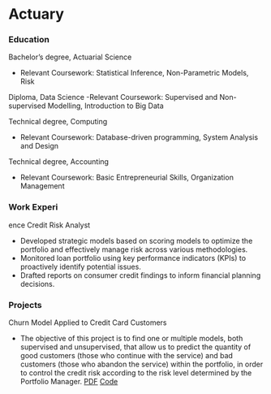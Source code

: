 # Actuary

### Education 
Bachelor’s degree, Actuarial Science 
- Relevant Coursework: Statistical Inference, Non-Parametric Models, Risk

Diploma, Data Science 
-Relevant Coursework: Supervised and Non-supervised Modelling, Introduction to Big Data

Technical degree, Computing 
- Relevant Coursework: Database-driven programming, System Analysis and Design

Technical degree, Accounting
- Relevant Coursework: Basic Entrepreneurial Skills, Organization Management

  
### Work Experi
ence
Credit Risk Analyst
-	Developed strategic models based on scoring models to optimize the portfolio and effectively manage risk across various methodologies. 
-	Monitored loan portfolio using key performance indicators (KPIs) to proactively identify potential issues. 
-	Drafted reports on consumer credit findings to inform financial planning decisions.


### Projects 
Churn Model Applied to Credit Card Customers
- The objective of this project is to find one or multiple models, both supervised and unsupervised, that allow us to predict the quantity of good customers (those who continue with the service) and bad customers (those who abandon the service) within the portfolio, in order to control the credit risk according to the risk level determined by the Portfolio Manager.
  [PDF](https://drive.google.com/file/d/1j-cmg0DwZNtVXVtsf8A7Ij41mBEAY8Il/view?usp=sharing)
  [Code](https://drive.google.com/file/d/14bzIaSIMtOY83zZp8e5AYTK67XohNwlj/view?usp=sharing)
